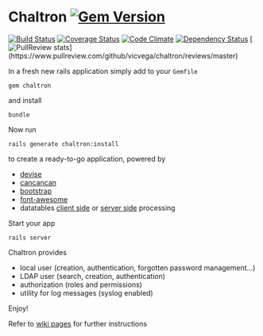 # Chaltron [![Gem Version](https://badge.fury.io/rb/chaltron.svg)](http://badge.fury.io/rb/chaltron)

[![Build Status](https://api.travis-ci.org/vicvega/chaltron.png?branch=master)](http://travis-ci.org/vicvega/chaltron)
[![Coverage Status](https://coveralls.io/repos/vicvega/chaltron/badge.png?branch=master)](https://coveralls.io/r/vicvega/chaltron?branch=master)
[![Code Climate](https://codeclimate.com/github/vicvega/chaltron/badges/gpa.svg)](https://codeclimate.com/github/vicvega/chaltron)
[![Dependency Status](https://gemnasium.com/vicvega/chaltron.png)](https://gemnasium.com/vicvega/chaltron)
[![PullReview stats](https://www.pullreview.com/github/vicvega/chaltron/badges/master.svg?)](https://www.pullreview.com/github/vicvega/chaltron/reviews/master)

In a fresh new rails application simply add to your `Gemfile`
```
gem chaltron
```
and install
```
bundle
```
Now run
```
rails generate chaltron:install
```
to create a ready-to-go application, powered by

 * [devise](https://github.com/plataformatec/devise/)
 * [cancancan](https://github.com/CanCanCommunity/cancancan/)
 * [bootstrap](https://github.com/twbs/bootstrap-sass)
 * [font-awesome](https://github.com/FortAwesome/font-awesome-sass)
 * datatables [client side](https://github.com/rweng/jquery-datatables-rails) or [server side](https://github.com/antillas21/ajax-datatables-rails) processing

Start your app
```
rails server
```

Chaltron provides
 * local user (creation, authentication, forgotten password management...)
 * LDAP user (search, creation, authentication)
 * authorization (roles and permissions)
 * utility for log messages (syslog enabled)

Enjoy!

Refer to [wiki pages](https://github.com/vicvega/chaltron/wiki) for further instructions
